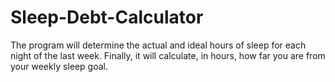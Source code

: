 # Sleep-Debt-Calculator
The program will determine the actual and ideal hours of sleep for each night of the last week.  Finally, it will calculate, in hours, how far you are from your weekly sleep goal.

